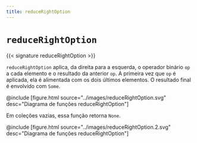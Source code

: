 ```yaml
---
title: reduceRightOption
---
```


# `reduceRightOption`

{{< signature reduceRightOption >}}

`reduceRightOption` aplica, da direita para a esquerda, o operador binário `op` a cada elemento e o resultado da anterior `op`.
A primeira vez que `op` é aplicada, ela é alimentada com os dois últimos elementos.
O resultado final é envolvido com `Some`.

@include [figure.html source="../images/reduceRightOption.svg" desc="Diagrama de funções reduceRightOption"]

Em coleções vazias, essa função retorna `None`.

@include [figure.html source="../images/reduceRightOption.2.svg" desc="Diagrama de funções reduceRightOption"]

